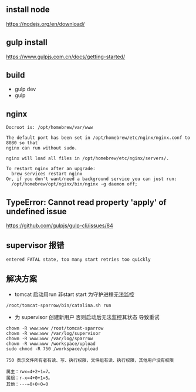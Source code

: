 install node
---
https://nodejs.org/en/download/

gulp install
---
https://www.gulpjs.com.cn/docs/getting-started/


build
---
- gulp dev
- gulp



nginx
---
```aidl
Docroot is: /opt/homebrew/var/www

The default port has been set in /opt/homebrew/etc/nginx/nginx.conf to 8080 so that
nginx can run without sudo.

nginx will load all files in /opt/homebrew/etc/nginx/servers/.

To restart nginx after an upgrade:
  brew services restart nginx
Or, if you don't want/need a background service you can just run:
  /opt/homebrew/opt/nginx/bin/nginx -g daemon off;
```

TypeError: Cannot read property 'apply' of undefined issue
---
https://github.com/gulpjs/gulp-cli/issues/84


## supervisor 报错

```
entered FATAL state, too many start retries too quickly
```

## 解决方案
- tomcat 启动用run 非start start 为守护进程无法监控
```
/root/tomcat-sparrow/bin/catalina.sh run
```
- 为 supervisor 创建新用户 否则启动后无法监控其状态 导致重试
```
chown -R www:www /root/tomcat-sparrow
chown -R www:www /var/log/supervisor
chown -R www:www /var/log/sparrow
chown -R www:www /workspace/upload
sudo chmod -R 750 /workspace/upload

750 表示文件所有者有读、写、执行权限，文件组有读、执行权限，其他用户没有权限

属主：rwx=4+2+1=7。
属组：r-x=4+0+1=5。
其他：---=0+0+0=0
```